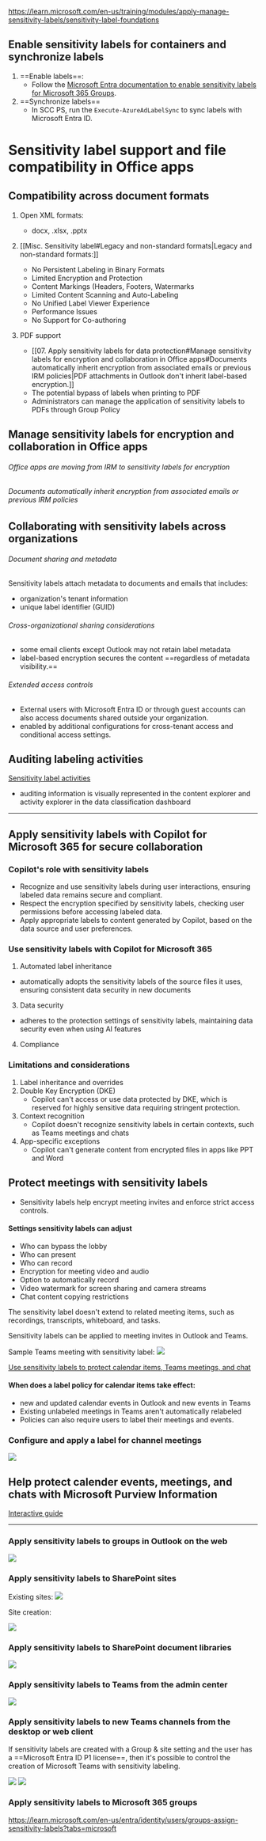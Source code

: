 https://learn.microsoft.com/en-us/training/modules/apply-manage-sensitivity-labels/sensitivity-label-foundations
## Enable sensitivity labels for containers and synchronize labels

1. ==Enable labels==: 
	- Follow the [Microsoft Entra documentation to enable sensitivity labels for Microsoft 365 Groups](https://learn.microsoft.com/en-us/entra/identity/users/groups-assign-sensitivity-labels).
2. ==Synchronize labels==
	- In SCC PS, run the `Execute-AzureAdLabelSync` to sync labels with Microsoft Entra ID.


# Sensitivity label support and file compatibility in Office apps

## Compatibility across document formats

1. Open XML formats:
	- docx, .xlsx, .pptx

2. [[Misc. Sensitivity label#Legacy and non-standard formats|Legacy and non-standard formats:]]
	- No Persistent Labeling in Binary Formats
	- Limited Encryption and Protection
	- Content Markings (Headers, Footers, Watermarks
	- Limited Content Scanning and Auto-Labeling
	- No Unified Label Viewer Experience
	- Performance Issues
	- No Support for Co-authoring

3. PDF support
	- [[07. Apply sensitivity labels for data protection#Manage sensitivity labels for encryption and collaboration in Office apps#Documents automatically inherit encryption from associated emails or previous IRM policies|PDF attachments in Outlook don't inherit label-based encryption.]]
	- The potential bypass of labels when printing to PDF
	- Administrators can manage the application of sensitivity labels to PDFs through Group Policy 

## Manage sensitivity labels for encryption and collaboration in Office apps

###### Office apps are moving from IRM to sensitivity labels for encryption
###### Documents automatically inherit encryption from associated emails or previous IRM policies


## Collaborating with sensitivity labels across organizations

###### Document sharing and metadata
Sensitivity labels attach metadata to documents and emails that includes:
- organization's tenant information
- unique label identifier (GUID)
###### Cross-organizational sharing considerations
- some email clients except Outlook may not retain label metadata
- label-based encryption secures the content ==regardless of metadata visibility.==
###### Extended access controls
- External users with Microsoft Entra ID or through guest accounts can also access documents shared outside your organization.
- enabled by additional configurations for cross-tenant access and conditional access settings.

## Auditing labeling activities

[Sensitivity label activities](https://learn.microsoft.com/en-us/purview/audit-log-activities#sensitivity-label-activities)

- auditing information is visually represented in the content explorer and activity explorer in the data classification dashboard

---
## Apply sensitivity labels with Copilot for Microsoft 365 for secure collaboration


### Copilot's role with sensitivity labels

- Recognize and use sensitivity labels during user interactions, ensuring labeled data remains secure and compliant.
- Respect the encryption specified by sensitivity labels, checking user permissions before accessing labeled data.
- Apply appropriate labels to content generated by Copilot, based on the data source and user preferences.

### Use sensitivity labels with Copilot for Microsoft 365

1. Automated label inheritance
- automatically adopts the sensitivity labels of the source files it uses, ensuring consistent data security in new documents

3. Data security
- adheres to the protection settings of sensitivity labels, maintaining data security even when using AI features

4. Compliance

### Limitations and considerations

1. Label inheritance and overrides
2. Double Key Encryption (DKE)
	- Copilot can't access or use data protected by DKE, which is reserved for highly sensitive data requiring stringent protection.
3. Context recognition
	- Copilot doesn't recognize sensitivity labels in certain contexts, such as Teams meetings and chats
4. App-specific exceptions
	- Copilot can't generate content from encrypted files in apps like PPT and Word

## Protect meetings with sensitivity labels

- Sensitivity labels help encrypt meeting invites and enforce strict access controls.

#### Settings sensitivity labels can adjust 
- Who can bypass the lobby
- Who can present
- Who can record
- Encryption for meeting video and audio
- Option to automatically record
- Video watermark for screen sharing and camera streams
- Chat content copying restrictions

The sensitivity label doesn't extend to related meeting items, such as recordings, transcripts, whiteboard, and tasks.

Sensitivity labels can be applied to meeting invites in Outlook and Teams.

Sample Teams meeting with sensitivity label:
<img src="https://learn.microsoft.com/en-us/training/wwl-sci/apply-manage-sensitivity-labels/media/example-protected-teams-invite.png">

[Use sensitivity labels to protect calendar items, Teams meetings, and chat](https://learn.microsoft.com/en-us/purview/sensitivity-labels-meetings#limitations)

#### When does a label policy for calendar items take effect:

- new and updated calendar events in Outlook and new events in Teams
- Existing unlabeled meetings in Teams aren't automatically relabeled
- Policies can also require users to label their meetings and events.

### Configure and apply a label for channel meetings

<img src="https://learn.microsoft.com/en-us/training/wwl-sci/apply-manage-sensitivity-labels/media/sensitivity-label-default-channel-meeting.png">

## Help protect calender events, meetings, and chats with Microsoft Purview Information

[Interactive guide](https://mslearn.cloudguides.com/guides/Help%20protect%20calendar%20events,%20meetings,%20and%20chats%20with%20Microsoft%20Purview%20Information%20Protection)

---

### Apply sensitivity labels to groups in Outlook on the web

<img src="https://learn.microsoft.com/en-us/training/wwl-sci/apply-manage-sensitivity-labels/media/outlook-web-edit-group.png">

### Apply sensitivity labels to SharePoint sites

Existing sites:
<img src="https://learn.microsoft.com/en-us/training/wwl-sci/apply-manage-sensitivity-labels/media/sharepoint-settings-site.png">

Site creation:

<img src="https://learn.microsoft.com/en-us/training/wwl-sci/apply-manage-sensitivity-labels/media/sharepoint-sensitivity-label-new-site.png">

### Apply sensitivity labels to SharePoint document libraries

<img src="https://learn.microsoft.com/en-us/training/wwl-sci/apply-manage-sensitivity-labels/media/sharepoint-settings-sensitivity-label.png">

### Apply sensitivity labels to Teams from the admin center

<img src="https://learn.microsoft.com/en-us/training/wwl-sci/apply-manage-sensitivity-labels/media/teams-edit-team.png">


### Apply sensitivity labels to new Teams channels from the desktop or web client

If sensitivity labels are created with a Group & site setting and the user has a ==Microsoft Entra ID P1 license==, then it's possible to control the creation of Microsoft Teams with sensitivity labeling.


<img src="https://learn.microsoft.com/en-us/training/wwl-sci/apply-manage-sensitivity-labels/media/teams-create-team-menu.png">


<img src="https://learn.microsoft.com/en-us/training/wwl-sci/apply-manage-sensitivity-labels/media/teams-create-team-type.png">


### Apply sensitivity labels to Microsoft 365 groups

https://learn.microsoft.com/en-us/entra/identity/users/groups-assign-sensitivity-labels?tabs=microsoft

